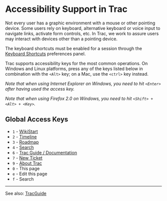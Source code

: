 # Accessibility Support in Trac



Not every user has a graphic environment with a mouse or other pointing device. Some users rely on keyboard, alternative keyboard or voice input to navigate links, activate form controls, etc. In Trac, we work to assure users may interact with devices other than a pointing device.



The keyboard shortcuts must be enabled for a session through the [Keyboard Shortcuts](/trac/ghc/prefs/keybindings) preferences panel.



Trac supports accessibility keys for the most common operations. On Windows and Linux platforms, press any of the keys listed below in combination with the `<Alt>` key; on a Mac, use the `<ctrl>` key instead.



*Note that when using Internet Explorer on Windows, you need to hit `<Enter>` after having used the access key.*

*Note that when using Firefox 2.0 on Windows, you need to hit `<Shift> + <Alt> + <Key>`.*


## Global Access Keys


- `1` - [WikiStart](wiki-start)
- `2` - [Timeline](trac-timeline)
- `3` - [Roadmap](trac-roadmap)
- `4` - [Search](trac-search)
- `6` - [Trac Guide / Documentation](trac-guide)
- `7` - [New Ticket](trac-tickets)
- `9` - [About Trac](/trac/ghc/about)
- `0` - This page
- `e` - Edit this page
- `f` - Search

---



See also: [TracGuide](trac-guide)



